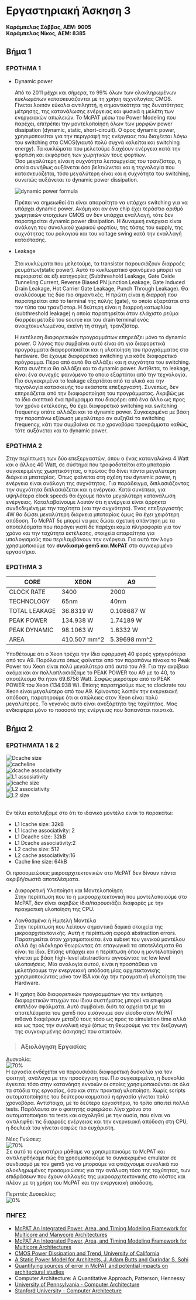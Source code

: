 # Εργαστηριακή Άσκηση 3 

**Καράμπελας Σάββας, ΑΕΜ: 9005**  
**Καράμπελας Νίκος, ΑΕΜ: 8385**

## Βήμα 1
### ΕΡΩΤΗΜΑ 1
* Dynamic power  

   Από το 2011 μέχρι και σήμερα, το 99% όλων των ολοκληρωμένων κυκλωμάτων κατασκευάζονται
   με τη χρήση τεχνολογίας CMOS. Γίνεται λοιπόν εύκολα αντιληπτή, η σημαντικότητα της δυνατότητας
   μέτρησης, της κατανάλωσης ενέργειας και φυσικά η μελέτη των ενεργειακών απωλειών. Το McPAT μέσω του
   Power Modeling που παρέχει, επιτρέπει την μοντελοποίηση όλων των μορφών power dissipation (dynamic,
   static, short-circuit). Ο όρος dynamic power, χρησιμοποιείται για την περιγραφή της ενέργειας
   που διαχέεται λόγω του switching στα CMOS(γιαυτό πολύ συχνά καλείται και switching energy). Τα κυκλώματα που μελετούμε διαχέουν ενέργεια κατά    την φόρτιση και εκφόρτιση των χωρητικών τους φορτίων.  
   Όσο μεγαλύτερη είναι η συχνότητα λειτουργείας του τρανζίστορ,
   η οποία συνήθως αυξάνεται όσο βελτιώνεται και η τεχνολογία που κατασκευάζεται,
   τόσο μεγαλύτερη είναι και η συχνότητα του switching, συνεπώς αυξάνεται το dynamic power dissipation.  

   ![dynamic power formula](./images/formula.png)

   Πρέπει να σημειωθεί ότι είναι απαραίτητο να υπάρχει switching για να υπάρχει dynamic power.
   Ακόμη και αν ένα chip έχει τεράστιο αριθμό χωρητικών στοιχείων CMOS αν δεν υπάρχει εναλλαγή,
   τότε δεν παρατηρείται dynamic power dissipation. Η δυναμική ενέργεια είναι ανάλογη του συνολικού
   χωρικού φορτίου, της τάσης του supply, της συχνότητας του ρολογιού και του voltage swing κατά την εναλλαγή
   κατάστασης.  


* Leakage    <br><br>
Στα κυκλώματα που μελετούμε, τα transistor παρουσιάζουν διαρροές ρευμάτων(static power).
Αυτό το κυκλωματικό φαινόμενο μπορεί να περιοριστεί σε έξι κατηγορίες (Subthreshold Leakage,
  Gate Oxide Tunneling Current, Reverse Biased PN junction Leakage,
Gate Induced Drain Leakage, Hot Carrier Gate Leakage, Punch Through Leakage).
Θα αναλύσουμε τις δύο πιο σημαντικές.
Η πρώτη είναι η διαρροή που παρατηρείται από το terminal της πύλής (gate), το οποίο εξαρτάται
από τον τύπο του τρανζίστορ. Η δεύτερη είναι η διαρροή κατωφλίου (subthreshold leakage)
η οποία παρατηρείται όταν ελάχιστο ρεύμα διαρρέει μεταξύ του source και του drain
terminal ενός ανοιχτοκυκλωμένου, εκείνη τη στιγμή, τρανζίστορ.


    Η εκτέλεση διαφορετικών προγραμμάτων επηρεάζει μόνο το dynamic power. Ο λόγος που συμβαίνει
    αυτό είναι ότι για διαφορετικά προγράμματα διαφοροποιείται και η υλοποίηση του προγράμματος στο
    hardware. Θα έχουμε διαφορετικό switching για κάθε διαφορετικό πρόγραμμα. Πέρα από αυτό θα
    αλλάξει και η συχνότητα του switching. Κατα συνέπεια θα αλλάξει και το dynamic power. Αντίθετα,
    το leakage, είναι ένα συνεχές φαινόμενο το οποίο εξαρτάται από την τεχνολογία. Πιο συγκεκριμένα
    το leakage εξαρτάται από τα υλικά και την τεχνολογία κατασκευής του εκάστοτε επεξεργαστή.
    Συνεπώς, δεν επηρεάζεται από την διαφοροποίηση του προγράμματος. Ακριβώς με το ίδιο σκεπτικό ένα
    πρόγραμμα που διαφέρει από ένα άλλο ως προς τον χρόνο εκτέλεσης, θα έχει διαφορετικό switching
    και switching frequency οπότε αλλάζει και το dynamic power. Συγκεκριμένα με βάση την παραπάνω εξίσωση
    μεγαλύτερο αν αυξηθεί το switching frequency, κάτι που συμβαίνει σε πιο χρονοβόρα προγράμματα
    καθώς, τότε αυξάνεται και το dynamic power.


### ΕΡΩΤΗΜΑ 2

Στην περίπτωση των δύο επεξεργαστών, όπου ο ένας καταναλώνει 4 Watt και ο άλλος
40 Watt, σε σύστημα που τροφοδοτείται απο μπαταρία συγκεκριμένης χωρητικότητας,
ο πρώτος θα δίνει πάντα μεγαλύτερη διάρκεια μπαταρίας. Όπως φαίνεται στη σχέση του
dynamic power, η ενέργεια είναι ανάλογη της συχνότητας. Για παράδειγμα, διπλασιάζοντας
την συχνότητα διπλασιάζεται και η ενέργεια. Κατά συνέπεια, για υψηλότερα clock speeds
θα έχουμε πάντα μεγαλύτερη κατανάλωση ενέργειας. Καταλαβαίνουμε λοιπόν ότι η ενέργεια
είναι άρρηκτα συνδεδεμένη με την ταχύτητα (και την συχνότητα). Ένας επεξεργαστής 4W
θα δώσει μεγαλύτερη διάρκεια μπαταρίας όμως θα έχει χειρότερη απόδοση. Το McPAT δε
μπορεί να μας δώσει σχετική απάντηση με τα αποτελέσματα που παράγει γιατί δε παρέχει
καμία πληροφορία για τον χρόνο και την ταχύτητα εκτέλεσης, στοιχεία απαραίτητα για
υπολογισμούς που περιλαμβάνουν την ενέργεια. Για αυτό τον λογο χρησιμοποιούμε
τον **συνδιασμό gem5 και McPAT** στο συγκεκριμένο εργαστήριο.  

### ΕΡΩΤΗΜΑ 3

| CORE | XEON  | A9  |
|---|---|---|
|CLOCK RATE | 3400  |  2000 |
|TECHNOLOGY | 65nm  | 40nm |
|TOTAL LEAKAGE |  36.8319 W |  0.108687 W |
|PEAK POWER  |  134.938 W | 1.74189 W  |
|PEAK DYNAMIC  | 98.1063 W   |  1.6332 W |
|AREA   |  410.507 mm^2 |  5.39698 mm^2 |

Υποθέτουμε ότι ο Xeon τρέχει την ίδια εφαρμογή 40 φορές γρηγορότερα από τον Α9.
Παρόλαυτα όπως φαίνεται από τον παραπάνω πίνακα το Peak Power του Xeon είναι πολύ
μεγαλύτερο από αυτό του A9. Για την ακρίβεια ακόμα και αν πολλαπλασιάζαμε το PEAK
POWER του Α9 με το 40, το αποτέλεσμα θα ήταν 69.6756 Watt. Σαφώς μικρότερο από το PEAK
POWER του Xeon (134.938 W). Επίσης παρατηρούμε πως το clockrate του Xeon είναι μεγαλύτερο
από του Α9. Κρίνοντας λοιπόν την ενεργειακή απόδοση, παρατηρούμε ότι οι απώλειες στον
Xeon είναι πολύ μεγαλύτερες. Το γεγονός αυτό είναι ανεξάρτητο της ταχύτητας. Μας ενδιαφέρει
μόνο το ποσοστό της ενέργειας που δαπανάται ποιοτικά.

## Βήμα 2  
  
### ΕΡΩΤΗΜΑΤΑ 1 & 2
![Dcache size](./matlab_diagrams/D1size.jpg) <br> 
![cacheline](./matlab_diagrams/cacheline.jpg)<br>
![dcache associativity](./matlab_diagrams/d1assoc.jpg)<br>
![L1 assosiativity](./matlab_diagrams/i1assoc.jpg)<br>
![icache size](./matlab_diagrams/icacheSize.jpg)<br>
![L2 associativity](./matlab_diagrams/l2assoc.jpg)<br>
![L2 size](./matlab_diagrams/l2size.jpg)<br>

<br>
Εν τέλει καταλήξαμε στο ότι το ιδανικό μοντέλο είναι το παρακάτω:  

* L1 Icache size: 32kB
* L1 Icache associativity: 2
* L1 Dcache size: 32kB
* L1 Dcache associativity:2
* L2 cache size: 512
* L2 cache associativity:16
* Cache line size: 64kB  

Οι προσομειώσεις μικροαρχιτεκτονικών στο McPAT δεν δίνουν πάντα ακριβή/σωστά αποτελέσματα.

* Διαφορετική Υλοποίηση και Μοντελοποίηση  
Στην περίπτωση που το η μικροαρχιτεκτονική που μοντελοποιούμε στο McPAT, δεν είναι
ακριβώς ίδια/παρουσιάζει διαφορές με την πραγματική υλοποίηση της CPU.

* Λανθασμένα ή Ημιτελή Μοντέλα  
Στην περίπτωση που λείπουν σημαντικά δομικά στοιχεία της μικροαρχιτεκτονικής. Αυτή
η περίπτωση αφορά abstraction errors. Παρατηρείται όταν χρησιμοποιείται ένα subset
του γενικού μοντέλου αλλά όχι ολόκληρο θεωρώντας ότι επαγωγικά τα αποτελέσματα θα είναι
τα ίδια. Επίσης υπάρχει και η περίπτωση όπου η μοντελοποίηση γίνεται με βάση high-level
abstractions αγνοώντας τις low level υλοποιήσεις. Μία αναλογία αυτού, είναι η προσπάθεια
να μελετήσουμε την ενεργειακή απόδοση μίας αρχιτεκτονικής χρησιμοποιώντας μόνο τον ISA
και όχι την πραγματική υλοποίηση του Hardware.

* Η χρήση δύο διαφορετικών προγραμμάτων για την εκτίμηση διαφορετικών πτυχών του ίδιου συστήματος μπορεί 
να επιφέρει επιπλέον σφάλματα. Αυτό συμβαίνει διότι τα αρχεία txt με τα αποτελέσματα του gem5
που εισάγουμε σαν είσοδο στον McPAT πιθανά διαφέρουν μεταξύ τους τόσο ως προς το simulation time αλλά και 
ως προς την συνολική ισχύ (όπως τη θεωρούμε για την διεξαγωγή της συγκεκριμένης άσκησης) που απαιτούν.

>### Αξιολόγηση Εργασίας  

Δυσκολία: <br> ![70%](https://progress-bar.dev/45)   
Η εργασία ενδέχεται να παρουσιάσει διαφορετική δυσκολία για τον φοιτητή, ανάλογα
με την προσέγγιση του. Πιο συγκεκριμένα, η δυσκολία έγκειται τόσο στην κατανόηση
εννοιών οι οποίες χρησιμοποιούνται σε όλα τα στάδια της εργασίας, όσο και στην 
πρακτική υλοποίηση. Χωρίς scripts αυτοματοποίησης του δεύτερου κομματιού η εργασία 
γίνεται πολύ χρονοβόρα. Αντίστοιχα, με το δεύτερο εργαστήριο, το τρίτο απαιτεί
πολλά tests. Παρόλαυτα αν ο φοιτητής αφιερώσει λίγο 
χρόνο στο αυτοματοποιήσει τα tests και ασχοληθεί με την ουσία, που είναι να 
αντιληφθεί τις διαρροές ενέργειας και την ενεργειακή απόδοση στη CPU, η δουλειά 
του γίνεται σαφώς πιο ευχάριστη.

Νέες Γνώσεις: <br> ![70%](https://progress-bar.dev/70)  
Σε αυτό το εργαστήριο μάθαμε να χρησιμοποιούμε το McPAT και αντιληφθήκαμε πώς θα
χρησιμοποιούμε το συγκεκριμένο emulator σε συνδιασμό με τον gem5 για να μπορούμε 
να φτιάχνουμε συνολικά πιο ολοκληρωμένες προσομοιώσεις για την ανάλυση τόσο της 
ταχύτητας, των επιδράσεων που έχουν αλλαγές της μικροαρχιτεκτονικής στο κόστος 
και πλέον με τη χρήση του McPAT και την ενεργειακή απόδοση. 

Περιττές Δυσκολίες: <br> ![0%](https://progress-bar.dev/0)


### ΠΗΓΕΣ  

* [McPAT An Integrated Power, Area, and Timing Modeling Framework for Multicore and Manycore Architectures](https://www.hpl.hp.com/research/mcpat/micro09.pdf)
* [McPAT An Integrated Power, Area, and Timing Modeling Framework for Multicore Architectures](https://www.hpl.hp.com/research/mcpat/McPATAlpha_TechRep.pdf)
* [CMOS Power Dissipation and Trend, University of California](https://www.ece.ucdavis.edu/~ramirtha/EEC216/W08/lecture1_updated.pdf)
* [A Static Power Model for Architects, J. Adam Butts and Gurindar S. Sohi](http://pages.cs.wisc.edu/~butts/micro00.pdf)
* [Quantifying sources of error in McPAT and potential impacts on architectural studies](https://ieeexplore.ieee.org/document/7056064)
* Computer Architecture: A Quantitative Approach, Patterson, Hennessy
* [University of Pennsylvania - Computer Architecture](https://www.cis.upenn.edu/~milom/cis501-Fall10/lectures/12_power.pdf)
* [Stanford University - Computer Architecture](https://web.stanford.edu/class/archive/ee/ee371/ee371.1066/lectures/Old/Older/lect_11_low_power_2up.pdf)
